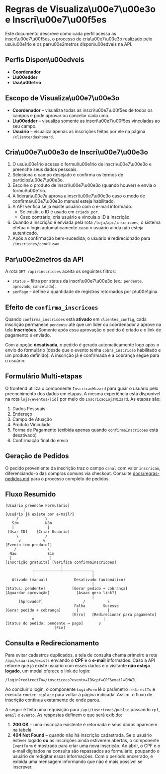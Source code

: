 # Regras de Visualiza\u00e7\u00e3o e Inscri\u00e7\u00f5es

Este documento descreve como cada perfil acessa as inscri\u00e7\u00f5es, o processo de cria\u00e7\u00e3o realizado pelo usu\u00e1rio e os par\u00e2metros dispon\u00edveis na API.

## Perfis Dispon\u00edveis

- **Coordenador**
- **L\u00edder**
- **Usu\u00e1rio**

## Escopo de Visualiza\u00e7\u00e3o

- **Coordenador** – visualiza todas as inscri\u00e7\u00f5es de todos os campos e pode aprovar ou cancelar cada uma.
- **L\u00edder** – visualiza somente as inscri\u00e7\u00f5es vinculadas ao seu campo.
- **Usuário** – visualiza apenas as inscrições feitas por ele na página `/cliente/dashboard`.

## Cria\u00e7\u00e3o de Inscri\u00e7\u00e3o

1. O usu\u00e1rio acessa o formul\u00e1rio de inscri\u00e7\u00e3o e preenche seus dados pessoais.
2. Seleciona o campo desejado e confirma os termos de participa\u00e7\u00e3o.
3. Escolhe o produto de inscri\u00e7\u00e3o (quando houver) e envia o formul\u00e1rio.
4. A lideran\u00e7a aprova a inscri\u00e7\u00e3o caso o modo de confirma\u00e7\u00e3o manual esteja habilitado.
5. A API verifica se já existe usuário com o e-mail informado.
   - Se existir, o ID é usado em `criado_por`.
   - Caso contrário, cria usuário e vincula o ID à inscrição.
6. Quando a inscrição é enviada pela rota `/loja/api/inscricoes`, o sistema
   efetua o login automaticamente caso o usuário ainda não esteja autenticado.
7. Após a confirmação bem-sucedida, o usuário é redirecionado para `/inscricoes/conclusao`.

## Par\u00e2metros da API

A rota `GET /api/inscricoes` aceita os seguintes filtros:

- `status` – filtra por status da inscri\u00e7\u00e3o (ex.: `pendente`, `aprovado`, `cancelado`).
- `perPage` – define a quantidade de registros retornados por p\u00e1gina.

## Efeito de `confirma_inscricoes`

Quando `confirma_inscricoes` está **ativado** em `clientes_config`, cada inscrição permanece `pendente` até que um líder ou coordenador a aprove na tela **Inscrições**. Somente após essa aprovação o pedido é criado e o link de pagamento é enviado.

Com a opção **desativada**, o pedido é gerado automaticamente logo após o envio do formulário (desde que o evento tenha `cobra_inscricao` habilitado e um produto definido). A inscrição já é confirmada e a cobrança segue para o usuário.

## Formulário Multi-etapas

O frontend utiliza o componente `InscricaoWizard` para guiar o usuário pelo preenchimento dos dados em etapas. A mesma experiência está disponível na rota `loja/eventos/[id]` por meio do `InscricaoLojaWizard`.
As etapas são:

1. Dados Pessoais
2. Endereço
3. Campo de Atuação
4. Produto Vinculado
5. Forma de Pagamento (exibida apenas quando `confirmaInscricoes` está desativado)
6. Confirmação final do envio

## Geração de Pedidos

O pedido proveniente da inscrição traz o campo `canal` com valor `inscricao`, diferenciando-o das compras comuns via checkout. Consulte [docs/regras-pedidos.md](docs/regras-pedidos.md) para o processo completo de pedidos.

## Fluxo Resumido

```text
[Usuário preenche Formulário]
        |
[Usuário já existe por e-mail?]
     /            \
   Sim            Não
   |               |
 [Usar ID]    [Criar Usuário]
     \            /
      v          v
[Evento tem produto?]
    /              \
  Não              Sim
  |                 |
[Inscrição gratuita] [Verifica confirmaInscricoes]
                         |
            ┌────────────┴─────────────┐
            |                          |
   Ativado (manual)            Desativado (automático)
            |                          |
[Status: pendente]            [Gerar pedido + cobrança]
[Aguardar aprovação]            [Asaas gera link?]
            |                          |
      [Aprovado?]                  /          \
            |                  Falha        Sucesso
[Gerar pedido + cobrança]       |             |
            |                 [Erro]   [Redirecionar para pagamento]
            v                               |
[Status do pedido: pendente → pago]       v
                      [Fim]
```

## Consulta e Redirecionamento

Para evitar cadastros duplicados, a tela de consulta chama primeiro a rota
`/api/usuarios/exists` enviando o **CPF** e o **e-mail** informados. Caso a API
retorne que já existe usuário com esses dados e o visitante **não esteja logado**, um
modal oferece o link de login:

```
/login?redirectTo=/inscricoes?evento=ID&cpf=CPF&email=EMAIL
```

Ao concluir o login, o componente `LoginForm` lê o parâmetro `redirectTo` e
executa `router.replace` para voltar à página indicada. Assim, o fluxo de
inscrição continua exatamente de onde parou.

A seguir é feita uma requisição para `/api/inscricoes/public` passando `cpf`,
`email` e `evento`. As respostas definem o que será exibido:

1. **200 OK** – uma inscrição existente é retornada e seus dados aparecem na
   tabela.
2. **404 Not Found** – quando não há inscrição cadastrada. Se o usuário estiver
   logado **ou** as inscrições ainda estiverem abertas, o componente `EventForm`
   é mostrado para criar uma nova inscrição. Ao abrir, o CPF e o e‑mail
   digitados na consulta são repassados ao formulário, poupando o usuário de
   redigitar essas informações. Com o período encerrado, é exibida uma mensagem
   informando que não é mais possível se inscrever.

